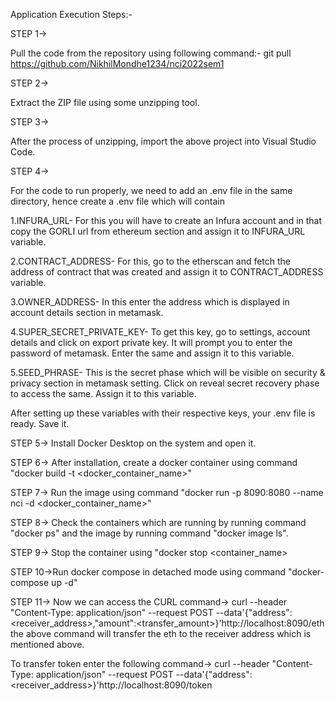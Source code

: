 Application Execution Steps:-

STEP 1->

Pull the code from the repository using following command:-
git pull https://github.com/NikhilMondhe1234/nci2022sem1

STEP 2->

Extract the ZIP file using some unzipping tool.

STEP 3->

After the process of unzipping, import the above project into Visual Studio Code.

STEP 4->

For the code to run properly, we need to add an .env file in the same directory, hence create a .env file which will contain 

1.INFURA_URL- For this you will have to create an Infura account and in that copy the GORLI url from ethereum section and assign it to INFURA_URL variable.

2.CONTRACT_ADDRESS- For this, go to the etherscan and fetch the address of contract that was created and assign it to CONTRACT_ADDRESS variable.

3.OWNER_ADDRESS- In this enter the address which is displayed in account details section in metamask.

4.SUPER_SECRET_PRIVATE_KEY- To get this key, go to settings, account details and click on export private key. It will prompt you to enter the password of metamask. 
Enter the same and assign it to this variable.

5.SEED_PHRASE- This is the secret phase which will be visible on security & privacy section in metamask setting. Click on reveal secret recovery phase to access the same.
Assign it to this variable.

After setting up these variables with their respective keys, your .env file is ready. Save it.
 
STEP 5-> Install Docker Desktop on the system and open it.

STEP 6-> After installation, create a docker container using command "docker build -t <docker_container_name>"

STEP 7-> Run the image using command "docker run -p 8090:8080 --name nci -d <docker_container_name>"

STEP 8-> Check the containers which are running by running command "docker ps" and the image by running command "docker image ls".

STEP 9-> Stop the container using "docker stop <container_name>

STEP 10->Run docker compose in detached mode using command "docker-compose up -d"

STEP 11-> Now we can access the CURL command->
curl --header "Content-Type: application/json" --request POST --data'{"address":<receiver_address>,"amount":<transfer_amount>}'http://localhost:8090/eth
the above command will transfer the eth to the receiver address which is mentioned above.

To transfer token enter the following command->
curl --header "Content-Type: application/json" --request POST --data'{"address":<receiver_address>}'http://localhost:8090/token


